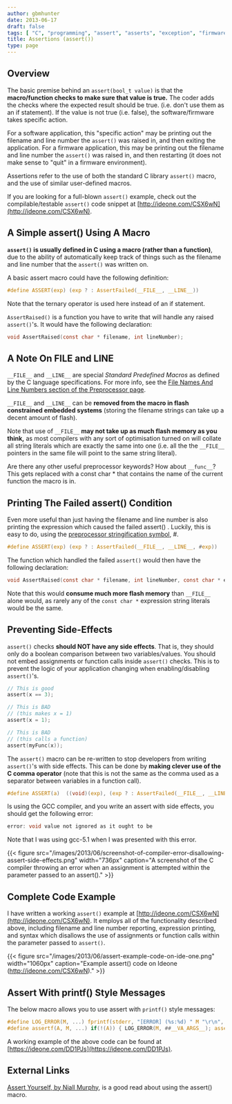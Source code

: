 ```yaml
---
author: gbmhunter
date: 2013-06-17
draft: false
tags: [ "C", "programming", "assert", "asserts", "exception", "firmware", "macro", "pre-processor", "GCC" ]
title: Assertions (assert())
type: page
---
```


## Overview

The basic premise behind an `assert(bool_t value)` is that the **macro/function checks to make sure that value is true.** The coder adds the checks where the expected result should be true. (i.e. don't use them as an if statement).  If the value is not true (i.e. false), the software/firmware takes specific action.

For a software application, this "specific action" may be printing out the filename and line number the `assert()` was raised in, and then exiting the application. For a firmware application, this may be printing out the filename and line number the `assert()` was raised in, and then restarting (it does not make sense to "quit" in a firmware environment).

Assertions refer to the use of both the standard C library `assert()` macro, and the use of similar user-defined macros.

If you are looking for a full-blown `assert()` example, check out the compilable/testable `assert()` code snippet at [http://ideone.com/CSX6wN](http://ideone.com/CSX6wN).

## A Simple assert() Using A Macro

**`assert()` is usually defined in C using a macro (rather than a function)**, due to the ability of automatically keep track of things such as the filename and line number that the `assert()` was written on.

A basic assert macro could have the following definition:

```c
#define ASSERT(exp) (exp ? : AssertFailed(__FILE__, __LINE__))
```

Note that the ternary operator is used here instead of an if statement.

`AssertRaised()` is a function you have to write that will handle any raised `assert()`'s. It would have the following declaration:

```c   
void AssertRaised(const char * filename, int lineNumber); 
```

## A Note On __FILE__ and __LINE__

`__FILE__` and `__LINE__` are special _Standard Predefined Macros_ as defined by the C language specifications. For more info, see the [File Names And Line Numbers section of the Preprocessor page](/programming/languages/c/preprocessor#file-names-and-line-numbers).

`__FILE__` and `__LINE__` can be **removed from the macro in flash constrained embedded systems** (storing the filename strings can take up a decent amount of flash).

Note that use of `__FILE__` **may not take up as much flash memory as you think,** as most compilers with any sort of optimisation turned on will collate all string literals which are exactly the same into one (i.e. all the the `__FILE__` pointers in the same file will point to the same string literal).

Are there any other useful preprocessor keywords? How about `__func__`? This gets replaced with a const char * that contains the name of the current function the macro is in.

## Printing The Failed assert() Condition

Even more useful than just having the filename and line number is also printing the expression which caused the failed assert() . Luckily, this is easy to do, using the [preprocessor stringification symbol](/programming/languages/c/preprocessor#stringification), #.

```c    
#define ASSERT(exp) (exp ? : AssertFailed(__FILE__, __LINE__, #exp))
```

The function which handled the failed `assert()` would then have the following declaration:

```c    
void AssertRaised(const char * filename, int lineNumber, const char * expression);
```

Note that this would **consume much more flash memory** than `__FILE__` alone would, as rarely any of the `const char *` expression string literals would be the same.

## Preventing Side-Effects

`assert()` checks **should NOT have any side effects**. That is, they should only do a boolean comparison between two variables/values. You should not embed assignments or function calls inside `assert()` checks. This is to prevent the logic of your application changing when enabling/disabling `assert()`'s.

```c    
// This is good
assert(x == 3);

// This is BAD
// (this makes x = 1)
assert(x = 1);

// This is BAD
// (this calls a function)
assert(myFunc(x));
```

The `assert()` macro can be re-written to stop developers from writing `assert()`'s with side effects. This can be done by **making clever use of the C comma operator** (note that this is not the same as the comma used as a separator between variables in a function call).

```c    
#define ASSERT(a)  ((void)(exp), (exp ? : AssertFailed(__FILE__, __LINE__, #exp)))
```

Is using the GCC compiler, and you write an assert with side effects, you should get the following error:

```c    
error: void value not ignored as it ought to be
```

Note that I was using gcc-5.1 when I was presented with this error.

{{< figure src="/images/2013/06/screenshot-of-compiler-error-disallowing-assert-side-effects.png" width="736px" caption="A screenshot of the C compiler throwing an error when an assignment is attempted within the parameter passed to an assert()."  >}}

## Complete Code Example

I have written a working `assert()` example at [http://ideone.com/CSX6wN](http://ideone.com/CSX6wN). It employs all of the functionality described above, including filename and line number reporting, expression printing, and syntax which disallows the use of assignments or function calls within the parameter passed to `assert()`.

{{< figure src="/images/2013/06/assert-example-code-on-ide-one.png" width="1060px" caption="Example assert() code on Ideone (http://ideone.com/CSX6wN)."  >}}

## Assert With printf() Style Messages

The below macro allows you to use assert with `printf()` style messages:

```c    
#define LOG_ERROR(M, ...) fprintf(stderr, "[ERROR] (%s:%d) " M "\r\n", __FILE__, __LINE__, ##__VA_ARGS__)
#define assertf(A, M, ...) if(!(A)) { LOG_ERROR(M, ##__VA_ARGS__); assert(A); }
```

A working example of the above code can  be found at [https://ideone.com/DD1PJs](https://ideone.com/DD1PJs).

## External Links

[Assert Yourself, by Niall Murphy](http://www.embedded.com/electronics-blogs/other/4023329/Assert-Yourself), is a good read about using the assert() macro.
